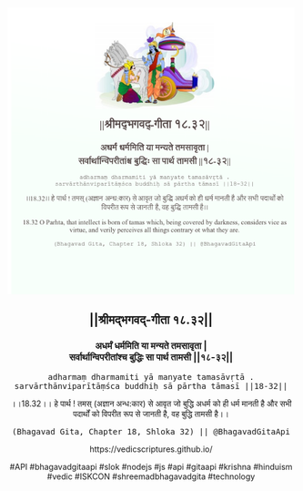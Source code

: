 <img src="../../asset/BG_18_32.png"/>
<center><h2>||श्रीमद्‍भगवद्‍-गीता १८.३२||</h2>
<h3>अधर्मं धर्ममिति या मन्यते तमसावृता |<br/>सर्वार्थान्विपरीतांश्च बुद्धिः सा पार्थ तामसी ||१८-३२||</h3>
<pre>adharmaṃ dharmamiti yā manyate tamasāvṛtā .<br/>sarvārthānviparītāṃśca buddhiḥ sā pārtha tāmasī ||18-32||</pre>
<p>।।18.32।। हे पार्थ ! तमस् (अज्ञान अन्ध:कार) से आवृत जो बुद्धि अधर्म को ही धर्म मानती है और सभी पदार्थों को विपरीत रूप से जानती है, वह बुद्धि तामसी है।।</p>
<pre>(Bhagavad Gita, Chapter 18, Shloka 32) || @BhagavadGitaApi</pre><p>https://vedicscriptures.github.io/</p><p>#API #bhagavadgitaapi #slok #nodejs #js #api #gitaapi #krishna #hinduism #vedic #ISKCON #shreemadbhagavadgita #technology</p></center>